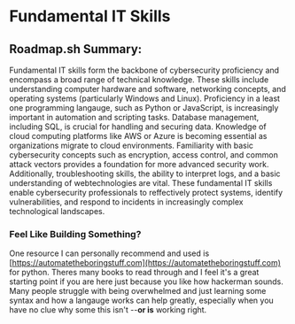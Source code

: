 # Fundamental IT Skills

## Roadmap.sh Summary:
Fundamental IT skills form the  backbone of cybersecurity proficiency and encompass a broad range of technical knowledge. These skills include understanding computer hardware and software, networking concepts, and operating systems (particularly Windows and Linux). Proficiency in a least one programming langauge, such as Python or JavaScript, is increasingly important in automation and scripting tasks. Database management, including SQL, is crucial for handling and securing data. Knowledge of cloud computing platforms like AWS or Azure is becoming essential as organizations migrate to cloud environments. Familiarity with basic cybersecurity concepts such as encryption, access control, and common attack vectors provides a foundation for more advanced security work. Additionally, troubleshooting skills, the ability to interpret logs, and a basic understanding of webtechnologies are vital. These fundamental IT skills enable cybersecurity professionals to reffectively protect systems, identify vulnerabilities, and respond to incidents in increasingly complex technological landscapes.

### Feel Like Building Something?
One resource I can personally recommend and used is [https://automatetheboringstuff.com](https://automatetheboringstuff.com) for python. Theres many books to read through and I feel it's a great starting point if you are here just because you like how hackerman sounds. Many people struggle with being overwhelmed and just learning some syntax and how a langauge works can help greatly, especially when you have no clue why some this isn't --**or is** working right.


